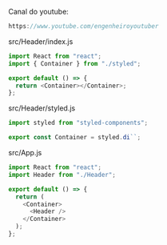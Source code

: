 Canal do youtube:

```js
https://www.youtube.com/engenheiroyoutuber
```

src/Header/index.js

```js
import React from "react";
import { Container } from "./styled";

export default () => {
  return <Container></Container>;
};
```

src/Header/styled.js

```js
import styled from "styled-components";

export const Container = styled.di``;
```

src/App.js

```js
import React from "react";
import Header from "./Header";

export default () => {
  return (
    <Container>
      <Header />
    </Container>
  );
};
```
